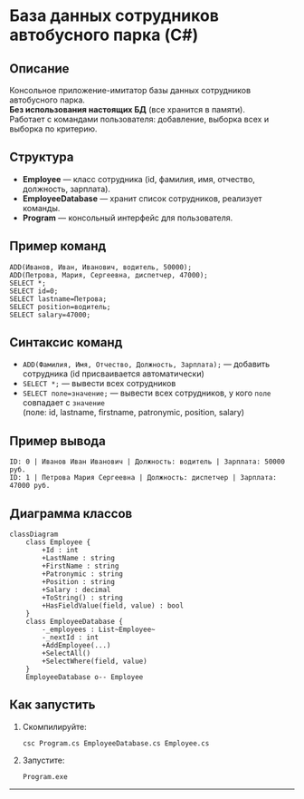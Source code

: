 # База данных сотрудников автобусного парка (C#)

## Описание

Консольное приложение-имитатор базы данных сотрудников автобусного парка.  
**Без использования настоящих БД** (все хранится в памяти).  
Работает с командами пользователя: добавление, выборка всех и выборка по критерию.

## Структура

- **Employee** — класс сотрудника (id, фамилия, имя, отчество, должность, зарплата).
- **EmployeeDatabase** — хранит список сотрудников, реализует команды.
- **Program** — консольный интерфейс для пользователя.

## Пример команд

```
ADD(Иванов, Иван, Иванович, водитель, 50000);
ADD(Петрова, Мария, Сергеевна, диспетчер, 47000);
SELECT *;
SELECT id=0;
SELECT lastname=Петрова;
SELECT position=водитель;
SELECT salary=47000;
```

## Синтаксис команд

- `ADD(Фамилия, Имя, Отчество, Должность, Зарплата);` — добавить сотрудника (id присваивается автоматически)
- `SELECT *;` — вывести всех сотрудников
- `SELECT поле=значение;` — вывести всех сотрудников, у кого `поле` совпадает с `значение`  
  (поле: id, lastname, firstname, patronymic, position, salary)

## Пример вывода

```
ID: 0 | Иванов Иван Иванович | Должность: водитель | Зарплата: 50000 руб.
ID: 1 | Петрова Мария Сергеевна | Должность: диспетчер | Зарплата: 47000 руб.
```

## Диаграмма классов

```mermaid
classDiagram
    class Employee {
        +Id : int
        +LastName : string
        +FirstName : string
        +Patronymic : string
        +Position : string
        +Salary : decimal
        +ToString() : string
        +HasFieldValue(field, value) : bool
    }
    class EmployeeDatabase {
        -_employees : List~Employee~
        -_nextId : int
        +AddEmployee(...)
        +SelectAll()
        +SelectWhere(field, value)
    }
    EmployeeDatabase o-- Employee
```

## Как запустить

1. Скомпилируйте:
   ```
   csc Program.cs EmployeeDatabase.cs Employee.cs
   ```
2. Запустите:
   ```
   Program.exe
   ```

---